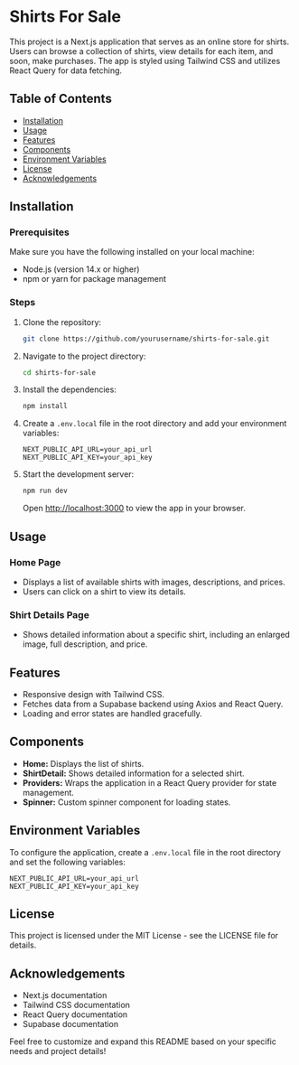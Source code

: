 # Shirts For Sale

This project is a Next.js application that serves as an online store for shirts. Users can browse a collection of shirts, view details for each item, and soon, make purchases. The app is styled using Tailwind CSS and utilizes React Query for data fetching.

## Table of Contents

- [Installation](#installation)
- [Usage](#usage)
- [Features](#features)
- [Components](#components)
- [Environment Variables](#environment-variables)
- [License](#license)
- [Acknowledgements](#acknowledgements)

## Installation

### Prerequisites

Make sure you have the following installed on your local machine:

- Node.js (version 14.x or higher)
- npm or yarn for package management

### Steps

1. Clone the repository:

   ```sh
   git clone https://github.com/yourusername/shirts-for-sale.git
   ```

2. Navigate to the project directory:

   ```sh
   cd shirts-for-sale
   ```

3. Install the dependencies:

   ```sh
   npm install
   ```

4. Create a `.env.local` file in the root directory and add your environment variables:

   ```env
   NEXT_PUBLIC_API_URL=your_api_url
   NEXT_PUBLIC_API_KEY=your_api_key
   ```

5. Start the development server:

   ```sh
   npm run dev
   ```

   Open [http://localhost:3000](http://localhost:3000) to view the app in your browser.

## Usage

### Home Page

- Displays a list of available shirts with images, descriptions, and prices.
- Users can click on a shirt to view its details.

### Shirt Details Page

- Shows detailed information about a specific shirt, including an enlarged image, full description, and price.

## Features

- Responsive design with Tailwind CSS.
- Fetches data from a Supabase backend using Axios and React Query.
- Loading and error states are handled gracefully.

## Components

- **Home:** Displays the list of shirts.
- **ShirtDetail:** Shows detailed information for a selected shirt.
- **Providers:** Wraps the application in a React Query provider for state management.
- **Spinner:** Custom spinner component for loading states.

## Environment Variables

To configure the application, create a `.env.local` file in the root directory and set the following variables:

```env
NEXT_PUBLIC_API_URL=your_api_url
NEXT_PUBLIC_API_KEY=your_api_key
```

## License

This project is licensed under the MIT License - see the LICENSE file for details.

## Acknowledgements

- Next.js documentation
- Tailwind CSS documentation
- React Query documentation
- Supabase documentation

Feel free to customize and expand this README based on your specific needs and project details!

